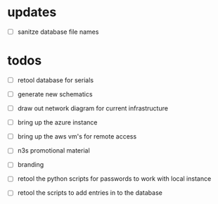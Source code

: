 
# updates

-   [ ] sanitze database file names


# todos

-   [ ] retool database for serials
-   [ ] generate new schematics
-   [ ] draw out network diagram for current infrastructure
-   [ ] bring up the azure instance
-   [ ] bring up the aws vm's for remote access
-   [ ] n3s promotional material
-   [ ] branding
-   [ ] retool the python scripts for passwords to work with local instance
-   [ ] retool the scripts to add entries in to the database

